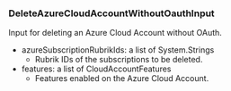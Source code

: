 ### DeleteAzureCloudAccountWithoutOauthInput
Input for deleting an Azure Cloud Account without OAuth.

- azureSubscriptionRubrikIds: a list of System.Strings
  - Rubrik IDs of the subscriptions to be deleted.
- features: a list of CloudAccountFeatures
  - Features enabled on the Azure Cloud Account.
